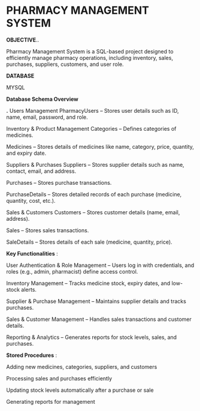#  PHARMACY MANAGEMENT SYSTEM

 **OBJECTIVE**..
 
 Pharmacy Management System is a SQL-based project designed to efficiently manage pharmacy operations, including inventory, sales, purchases, suppliers, customers, and user role.

 **DATABASE**
 
 MYSQL
 
**Database Schema Overview**

 **.** Users Management
PharmacyUsers – Stores user details such as ID, name, email, password, and role.

   Inventory & Product Management
Categories – Defines categories of medicines.

Medicines – Stores details of medicines like name, category, price, quantity, and expiry date.

  Suppliers & Purchases
Suppliers – Stores supplier details such as name, contact, email, and address.

Purchases – Stores purchase transactions.

PurchaseDetails – Stores detailed records of each purchase (medicine, quantity, cost, etc.).

   Sales & Customers
Customers – Stores customer details (name, email, address).

Sales – Stores sales transactions.

SaleDetails – Stores details of each sale (medicine, quantity, price).

   **Key Functionalities** :

 User Authentication & Role Management – Users log in with credentials, and roles (e.g., admin, pharmacist) define access control.
 
   Inventory Management – Tracks medicine stock, expiry dates, and low-stock alerts.
   
   Supplier & Purchase Management – Maintains supplier details and tracks purchases.
   
   Sales & Customer Management – Handles sales transactions and customer details.
   
   Reporting & Analytics – Generates reports for stock levels, sales, and purchases.
   
 **Stored Procedures** :
 
   Adding new medicines, categories, suppliers, and customers 
   
  Processing sales and purchases efficiently
  
  Updating stock levels automatically after a purchase or sale
  
  Generating reports for management



